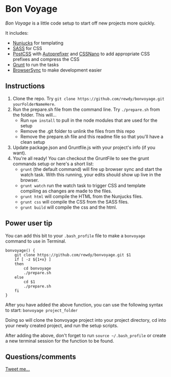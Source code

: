 # Bon Voyage

*Bon Voyage* is a little code setup to start off new projects more quickly.

It includes:
 * [Nunjucks](https://mozilla.github.io/nunjucks/) for templating
 * [SASS](https://sass-lang.com/) for CSS
 * [PostCSS](https://postcss.org/) with [Autoprefixer](https://github.com/postcss/autoprefixer) and [CSSNano](https://cssnano.co/) to add appropriate CSS prefixes and compress the CSS
 * [Grunt](https://gruntjs.com/) to run the tasks
 * [BrowserSync](https://www.browsersync.io/) to make development easier

## Instructions

1. Clone the repo. Try `git clone https://github.com/rewdy/bonvoyage.git yourFolderNameHere`.
2. Run the prepare.sh file from the command line. Try `./prepare.sh` from the folder. This will...
    * Run `npm install` to pull in the node modules that are used for the setup
    * Remove the .git folder to unlink the files from this repo
    * Remove the prepare.sh file and this readme file so that you'll have a clean setup
3. Update package.json and Gruntfile.js with your project's info (if you want).
4. You're all ready! You can checkout the GruntFile to see the grunt commands setup or here's a short list:
    * `grunt` (the default command) will fire up browser sync and start the watch task. With this running, your edits should show up live in the browser.
    * `grunt watch` run the watch task to trigger CSS and template compiling as changes are made to the files.
    * `grunt html` will compile the HTML from the Nunjucks files.
    * `grunt css` will compile the CSS from the SASS files.
    * `grunt build` will compile the css and the html.

## Power user tip

You can add this bit to your `.bash_profile` file to make a `bonvoyage` command to use in Terminal.

```
bonvoyage() {
	git clone https://github.com/rewdy/bonvoyage.git $1
	if [ -z ${1+x} ]
	then
		cd bonvoyage
		./prepare.sh
	else
		cd $1
		./prepare.sh
	fi
}
``` 

After you have added the above function, you can use the following syntax to start: `bonvoyage project_folder`

Doing so will clone the bonvoyage project into your project directory, cd into your newly created project, and run the setup scripts.

After adding the above, don't forget to run `source ~/.bash_profile` or create a new terminal session for the function to be found.

## Questions/comments

[Tweet me...](http://twitter.com/rewdy)